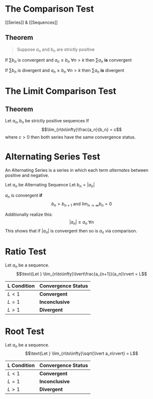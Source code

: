 # The Comparison Test
[[Series]] & [[Sequences]]
## Theorem
> Suppose $a_n$ and $b_n$ are strictly positive 

If $\sum b_n$ is convergent and $a_n \leq b_n \ \forall n \gt k$ then $\sum a_n$ **is** convergent

If $\sum b_n$ is divergent and $a_n \geq b_n \ \forall n \gt k$ then $\sum a_n$ **is** divergent

# The Limit Comparison Test
## Theorem

Let $a_n, b_n$ be strictly positive sequences
If 
$$\lim_{n\to\infty}\frac{a_n}{b_n} = c$$
where $c \gt 0$ then both series have the same convergence status.

# Alternating Series Test
An Alternating Series is a series in which each term *alternates* between positive and negative. 

Let $a_n$ be Alternating Sequence
Let $b_n = \lvert a_n \rvert$

$a_n$ is convergent **if**
$$b_n > b_{n+1} \text{ and } \lim_{n\to\infty}{b_n} = 0$$

Additionally realize this:
$$\rvert a_n \vert \geq a_n \ \forall{n}$$
This shows that if $\rvert a_n \vert$ is convergent then so is $a_n$ via comparison.

# Ratio Test 
Let $a_n$ be a sequence.
$$\text{Let } \lim_{n\to\infty}\lvert\frac{a_{n+1}}{a_n}\rvert = L$$

| L Condition | Convergence Status |
| ----------- | ------------------ |
| $L < 1$     | **Convergent**     |
| $L = 1$     | **Inconclusive**   |
| $L > 1$     | **Divergent**      | 

# Root Test
Let $a_n$ be a sequence.
$$\text{Let } \lim_{n\to\infty}\sqrt{\lvert a_n\rvert} = L$$

| L Condition | Convergence Status |
| ----------- | ------------------ |
| $L < 1$     | **Convergent**     |
| $L = 1$     | **Inconclusive**   |
| $L > 1$     | **Divergent**      | 